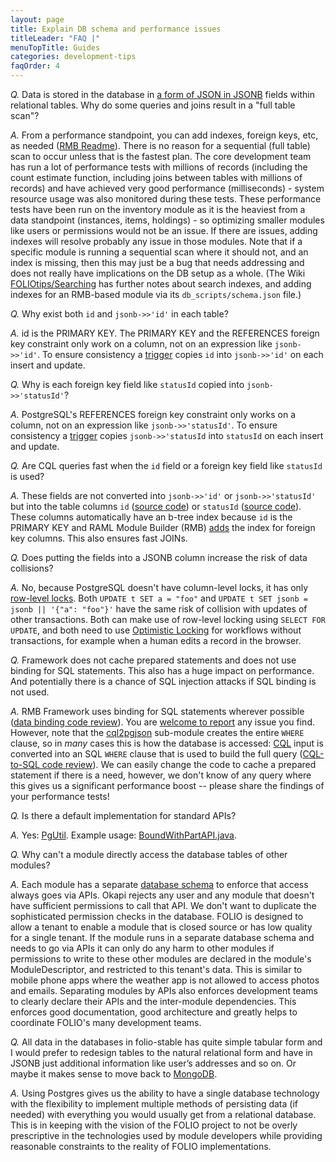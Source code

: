 ```yaml
---
layout: page
title: Explain DB schema and performance issues
titleLeader: "FAQ |"
menuTopTitle: Guides
categories: development-tips
faqOrder: 4
---
```


*Q.* Data is stored in the database in [a form of JSON in JSONB](https://www.postgresql.org/docs/current/static/datatype-json.html) fields within relational tables. Why do some queries and joins result in a "full table scan"?

*A.* From a performance standpoint, you can add indexes, foreign keys, etc, as needed ([RMB Readme](https://github.com/folio-org/raml-module-builder/blob/master/README.md)). There is no reason for a sequential (full table) scan to occur unless that is the fastest plan. The core development team has run a lot of performance tests with millions of records (including the count estimate function, including joins between tables with millions of records) and have achieved very good performance (milliseconds) - system resource usage was also monitored during these tests. These performance tests have been run on the inventory module as it is the heaviest from a data standpoint (instances, items, holdings) - so optimizing smaller modules like users or permissions would not be an issue. If there are issues, adding indexes will resolve probably any issue in those modules. Note that if a specific module is running a sequential scan where it should not, and an index is missing, then this may just be a bug that needs addressing and does not really have implications on the DB setup as a whole.
(The Wiki [FOLIOtips/Searching](https://wiki.folio.org/display/FOLIOtips/Searching) has further notes about search indexes, and adding indexes for an RMB-based module via its `db_scripts/schema.json` file.)

*Q.* Why exist both `id` and `jsonb->>'id'` in each table?

*A.* id is the PRIMARY KEY. The PRIMARY KEY and the REFERENCES foreign key constraint only work on a column, not on an expression like `jsonb->>'id'`. To ensure consistency a [trigger](https://github.com/folio-org/raml-module-builder/blob/v29.2.2/domain-models-runtime/src/main/resources/templates/db_scripts/general_functions.ftl#L50) copies `id` into `jsonb->>'id'` on each insert and update.

*Q.* Why is each foreign key field like `statusId` copied into `jsonb->>'statusId'`?

*A.* PostgreSQL's REFERENCES foreign key constraint only works on a column, not on an expression like `jsonb->>'statusId'`. To ensure consistency a [trigger](https://github.com/folio-org/raml-module-builder/blob/v29.2.2/domain-models-runtime/src/main/resources/templates/db_scripts/foreign_keys.ftl#L25) copies `jsonb->>'statusId` into `statusId` on each insert and update.

*Q.* Are CQL queries fast when the `id` field or a foreign key field like `statusId` is used?

*A.* These fields are not converted into `jsonb->>'id'` or `jsonb->>'statusId'` but into the table columns `id` ([source code](https://github.com/folio-org/raml-module-builder/blob/v29.2.2/cql2pgjson/src/main/java/org/folio/cql2pgjson/CQL2PgJSON.java#L712)) or `statusId` ([source code](https://github.com/folio-org/raml-module-builder/blob/v29.2.2/cql2pgjson/src/main/java/org/folio/cql2pgjson/CQL2PgJSON.java#L723)). These columns automatically have an b-tree index because `id` is the PRIMARY KEY and RAML Module Builder (RMB) [adds](https://github.com/folio-org/raml-module-builder/blob/v29.2.2/domain-models-runtime/src/main/resources/templates/db_scripts/foreign_keys.ftl#L8-L9) the index for foreign key columns. This also ensures fast JOINs.

*Q.* Does putting the fields into a JSONB column increase the risk of data collisions?

*A.* No, because PostgreSQL doesn't have column-level locks, it has only [row-level locks](https://www.postgresql.org/docs/current/mvcc.html). Both `UPDATE t SET a = "foo"` and `UPDATE t SET jsonb = jsonb || '{"a": "foo"}'` have the same risk of collision with updates of other transactions. Both can make use of row-level locking using `SELECT FOR UPDATE`, and both need to use [Optimistic Locking](https://wiki.folio.org/display/DD/Optimistic+locking+support) for workflows without transactions, for example when a human edits a record in the browser.

*Q.* Framework does not cache prepared statements and does not use binding for SQL statements. This also has a huge impact on performance. And potentially there is a chance of SQL injection attacks if SQL binding is not used.

*A.* RMB Framework uses binding for SQL statements wherever possible ([data binding code review](https://issues.folio.org/browse/RMB-189)). You are [welcome to report](https://wiki.folio.org/display/SEC/FOLIO+Vulnerability+and+Remediation+Policy) any issue you find. However, note that the [cql2pgjson](https://github.com/folio-org/raml-module-builder/tree/master/cql2pgjson) sub-module creates the entire `WHERE` clause, so in _many_ cases this is how the database is accessed: [CQL](/reference/glossary/#cql) input is converted into an SQL `WHERE` clause that is used to build the full query ([CQL-to-SQL code review](https://issues.folio.org/browse/RMB-565)). We can easily change the code to cache a prepared statement if there is a need, however, we don't know of any query where this gives us a significant performance boost -- please share the findings of your performance tests!

*Q.* Is there a default implementation for standard APIs?

*A.* Yes: [PgUtil](https://github.com/folio-org/raml-module-builder/blob/v32.0.0/domain-models-runtime/src/main/java/org/folio/rest/persist/PgUtil.java). Example usage: [BoundWithPartAPI.java](https://github.com/folio-org/mod-inventory-storage/blob/v21.0.0/src/main/java/org/folio/rest/impl/BoundWithPartAPI.java).

*Q.* Why can't a module directly access the database tables of other modules?

*A.* Each module has a separate [database schema](https://www.postgresql.org/docs/current/ddl-schemas.html) to enforce that access always goes via APIs. Okapi rejects any user and any module that doesn't have sufficient permissions to call that API. We don't want to duplicate the sophisticated permission checks in the database. FOLIO is designed to allow a tenant to enable a module that is closed source or has low quality for a single tenant. If the module runs in a separate database schema and needs to go via APIs it can only do any harm to other modules if permissions to write to these other modules are declared in the module's ModuleDescriptor, and restricted to this tenant's data. This is similar to mobile phone apps where the weather app is not allowed to access photos and emails. Separating modules by APIs also enforces development teams to clearly declare their APIs and the inter-module dependencies. This enforces good documentation, good architecture and greatly helps to coordinate FOLIO's many development teams.

*Q.* All data in the databases in folio-stable has quite simple tabular form and I would prefer to redesign tables to the natural relational form and have in JSONB just additional information like user’s addresses and so on. Or maybe it makes sense to move back to [MongoDB](https://www.mongodb.com/).

*A.* Using Postgres gives us the ability to have a single database technology with the flexibility to implement multiple methods of persisting data (if needed) with everything you would usually get from a relational database.  This is in keeping with the vision of the FOLIO project to not be overly prescriptive in the technologies used by module developers while providing reasonable constraints to the reality of FOLIO implementations.

